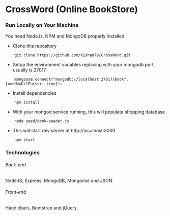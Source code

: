 
# CrossWord (Online BookStore)

### Run Locally on Your Machine
You need NodeJs, NPM and MongoDB properly installed.

* Clone this repository
``` shell
    git clone https://github.com/kishan79/CrossWord.git
```
* Setup the environment variables replacing <MONGODB-PORT> with your mongodb port, usually is 27017.
``` shell
    mongoose.connect("mongodb://localhost:27017/book", {useNewUrlParser: true});
```
* Install dependencies
``` shell
    npm install
```

* With your mongod service running, this will populate shopping database
``` shell
    node seed/book-seeder.js 
```
* This will start dev server at http://localhost:3000
``` shell
    npm start
```
### Technologies
###### Back-end
NodeJS, Express, MongoDB, Mongoose and JSON. 
###### Front-end
Handlebars, Bootstrap and jQuery.